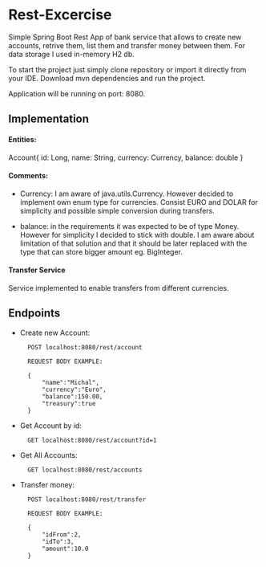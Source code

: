 # Rest-Excercise

Simple Spring Boot Rest App of bank service that allows to create new accounts, retrive them, list them and transfer money between them. 
For data storage I used in-memory H2 db. 

To start the project just simply clone repository or import it directly from your IDE. Download mvn dependencies and run the project. 

Application will be running on port: 8080.

## Implementation

#### Entities: 

Account{
id: Long,
name: String,
currency: Currency,
balance: double
} 

#### Comments: 

* Currency: I am aware of java.utils.Currency. However decided to implement own enum type for currencies. 
Consist EURO and DOLAR for simplicity and possible simple conversion during transfers. 
 

* balance: in the requirements it was expected to be of type Money. However for simplicity I decided to stick with double. I am aware about limitation of that solution and that it should be later replaced with the type that can store bigger amount eg. BigInteger.

#### Transfer Service

Service implemented to enable transfers from different currencies. 

## Endpoints

* Create new Account: 

        POST localhost:8080/rest/account
        
        REQUEST BODY EXAMPLE:
        
        {
            "name":"Michal",
            "currency":"Euro",
            "balance":150.00,
            "treasury":true
        } 
        
* Get Account by id: 

        GET localhost:8080/rest/account?id=1
    
* Get All Accounts: 

        GET localhost:8080/rest/accounts
        
* Transfer money: 

        POST localhost:8080/rest/transfer
        
        REQUEST BODY EXAMPLE: 
        
        {
            "idFrom":2,
            "idTo":3,
            "amount":10.0
        }
        

